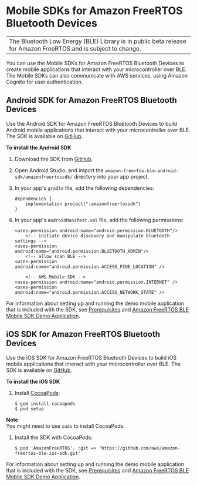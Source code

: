 # Mobile SDKs for Amazon FreeRTOS Bluetooth Devices<a name="freertos-ble-mobile"></a>


|  | 
| --- |
| The Bluetooth Low Energy \(BLE\) Library is in public beta release for Amazon FreeRTOS and is subject to change\. | 

You can use the Mobile SDKs for Amazon FreeRTOS Bluetooth Devices to create mobile applications that interact with your microcontroller over BLE\. The Mobile SDKs can also communicate with AWS services, using Amazon Cognito for user authentication\.

## Android SDK for Amazon FreeRTOS Bluetooth Devices<a name="freertos-ble-android"></a>

Use the Android SDK for Amazon FreeRTOS Bluetooth Devices to build Android mobile applications that interact with your microcontroller over BLE\. The SDK is available on [GitHub](https://github.com/aws/amazon-freertos-ble-android-sdk/)\.

**To install the Android SDK**

1. Download the SDK from [GitHub](https://github.com/aws/amazon-freertos-ble-android-sdk/)\.

1. Open Android Studio, and import the `amazon-freertos-ble-android-sdk/amazonfreertossdk/` directory into your app project\.

1. In your app's `gradle` file, add the following dependencies:

   ```
   dependencies {
       implementation project(":amazonfreertossdk")
   }
   ```

1. In your app's `AndroidManifest.xml` file, add the following permissions:

   ```
   <uses-permission android:name="android.permission.BLUETOOTH"/>
       <!-- initiate device discovery and manipulate bluetooth settings -->
   <uses-permission android:name="android.permission.BLUETOOTH_ADMIN"/>
       <!-- allow scan BLE -->
   <uses-permission android:name="android.permission.ACCESS_FINE_LOCATION" />
   
       <!-- AWS Mobile SDK -->
   <uses-permission android:name="android.permission.INTERNET" />
   <uses-permission android:name="android.permission.ACCESS_NETWORK_STATE" />
   ```

For information about setting up and running the demo mobile application that is included with the SDK, see [Prerequisites](ble-demo.md#ble-demo-prereqs) and [Amazon FreeRTOS BLE Mobile SDK Demo Application](ble-demo.md#ble-sdk-app)\.

## iOS SDK for Amazon FreeRTOS Bluetooth Devices<a name="freertos-ble-ios"></a>

Use the iOS SDK for Amazon FreeRTOS Bluetooth Devices to build iOS mobile applications that interact with your microcontroller over BLE\. The SDK is available on [GitHub](https://github.com/aws/amazon-freertos-ble-ios-sdk/)\.

**To install the iOS SDK**

1. Install [CocoaPods](http://cocoapods.org/):

   ```
   $ gem install cocoapods
   $ pod setup
   ```
**Note**  
You might need to use `sudo` to install CocoaPods\.

1. Install the SDK with CocoaPods:

   ```
   $ pod 'AmazonFreeRTOS', :git => 'https://github.com/aws/amazon-freertos-ble-ios-sdk.git'
   ```

For information about setting up and running the demo mobile application that is included with the SDK, see [Prerequisites](ble-demo.md#ble-demo-prereqs) and [Amazon FreeRTOS BLE Mobile SDK Demo Application](ble-demo.md#ble-sdk-app)\.